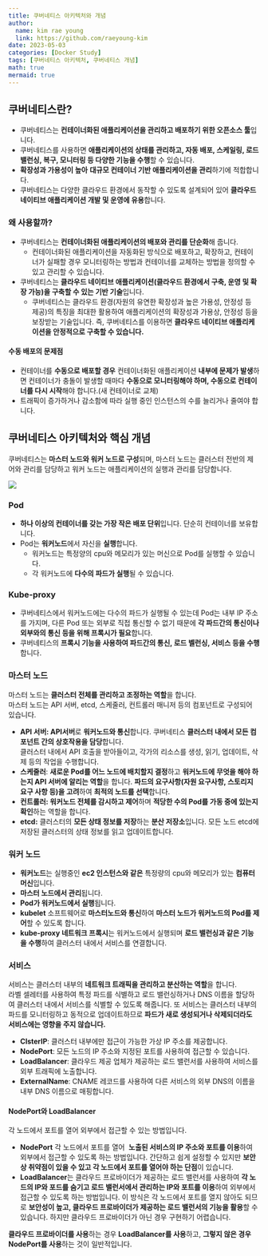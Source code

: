 ```yaml
---
title: 쿠버네티스 아키텍처와 개념
author:
  name: kim rae young
  link: https://github.com/raeyoung-kim
date: 2023-05-03
categories: [Docker Study]
tags: [쿠버네티스 아키텍처, 쿠버네티스 개념]
math: true
mermaid: true
---
```


## 쿠버네티스란?

-   쿠버네티스는 **컨테이너화된 애플리케이션을 관리하고 배포하기 위한 오픈소스 툴**입니다.
-   쿠버네티스를 사용하면 **애플리케이션의 상태를 관리하고, 자동 배포, 스케일링, 로드 밸런싱, 복구, 모니터링 등 다양한 기능을 수행**할 수 있습니다.
-   **확장성과 가용성이 높아** **대규모 컨테이너 기반 애플리케이션을 관리**하기에 적합합니다.
-   쿠버네티스는 다양한 클라우드 환경에서 동작할 수 있도록 설계되어 있어 **클라우드 네이티브 애플리케이션 개발 및 운영에 유용**합니다.

### 왜 사용할까?

-   쿠버네티스는 **컨테이너화된 애플리케이션의 배포와 관리를 단순화**해 줍니다.
    -   컨테이너화된 애플리케이션을 자동화된 방식으로 배포하고, 확장하고, 컨테이너가 실패할 경우 모니터링하는 방법과 컨테이너를 교체하는 방법을 정의할 수 있고 관리할 수 있습니다.
-   쿠버네티스는 **클라우드 네이티브 애플리케이션(클라우드 환경에서 구축, 운영 및 확장 가능)을 구축할 수 있는 기반 기술**입니다.
    -   쿠버네티스는 클라우드 환경(자원의 유연한 확장성과 높은 가용성, 안정성 등 제공)의 특징을 최대한 활용하여 애플리케이션의 확장성과 가용상, 안정성 등을 보장받는 기술입니다. 즉, 쿠버네티스를 이용하면 **클라우드 네이티브 애플리케이션을 안정적으로 구축할 수 있습니다.**

#### 수동 배포의 문제점

-   컨테이너를 **수동으로 배포할 경우** 컨테이너화된 애플리케이션 **내부에 문제가 발생**하면 컨테이너가 충돌이 발생할 때마다 **수동으로 모니터링해야 하며, 수동으로 컨테이너를 다시 시작**해야 합니다.(새 컨테이너로 교체)
-   트래픽이 증가하거나 감소함에 따라 실행 중인 인스턴스의 수를 늘리거나 줄여야 합니다.

## 쿠버네티스 아키텍처와 핵심 개념

쿠버네티스는 **마스터 노드와 워커 노드로 구성**되며, 마스터 노드는 클러스터 전반의 제어와 관리를 담당하고 워커 노드는 애플리케이션의 실행과 관리를 담당합니다.

![](https://velog.velcdn.com/images/760kry/post/a9fc9e12-aa0d-463c-8329-7aa5dd24c5ad/image.jpg)

### Pod

-   **하나 이상의 컨테이너를 갖는 가장 작은 배포 단위**입니다. 단순히 컨테이너를 보유합니다.
-   Pod는 **워커노드**에서 자신을 **실행**합니다.
    -   워커노드는 특정양의 cpu와 메모리가 있는 머신으로 Pod를 실행할 수 있습니다.
    -   각 워커노드에 **다수의 파드가 실행**될 수 있습니다.

### Kube-proxy

-   쿠버네티스에서 워커노드에는 다수의 파드가 실행될 수 있는데 Pod는 내부 IP 주소를 가지며, 다른 Pod 또는 외부로 직접 통신할 수 없기 때문에 **각 파드간의 통신이나 외부와의 통신 등을 위해 프록시가 필요**합니다.
-   쿠버네티스의 **프록시 기능을 사용하여 파드간의 통신, 로드 벨런싱, 서비스 등을 수행**합니다.

### 마스터 노드

마스터 노드는 **클러스터 전체를 관리하고 조정하는 역할**을 합니다.   
마스터 노드는 API 서버, etcd, 스케줄러, 컨트롤러 매니저 등의 컴포넌트로 구성되어 있습니다.

-   **API 서버: API서버**로 **워커노드와 통신**합니다. 쿠버네티스 **클러스터 내에서 모든 컴포넌트 간의 상호작용을 담당**합니다.  
    클러스터 내에서 API 호출을 받아들이고, 각가의 리소스를 생성, 읽기, 업데이트, 삭제 등의 작업을 수행합니다.
-   **스케줄러**: **새로운 Pod를 어느 노드에 배치할지 결정**하고 **워커노드에** ****무엇을 해야 하는지 API 서버에 알리는 역할****을 합니다. **파드의 요구사항(자원 요구사항, 스토리지 요구 사항 등)을 고려**하여 **최적의 노드를 선택**합니다. 
-   **컨트롤러: 워커노드 전체를 감시하고 제어**하며 **적당한 수의 Pod를 가동 중에 있는지 확인**하는 역할을 합니다.
-   **etcd:** 클러스터의 **모든 상태 정보를 저장**하는 **분산 저장소**입니다. 모든 노드 etcd에 저장된 클러스터의 상태 정보를 읽고 업데이트합니다.

### 워커 노드

-   **워커노드**는 실행중인 **ec2 인스턴스와 같은** 특정량의 cpu와 메모리가 있는 **컴퓨터 머신**입니다.
-   **마스터 노드에서 관리**됩니다.
-   **Pod가 워커노드에서 실행**됩니다.
-   **kubelet** 소프트웨어로 **마스터노드와 통신**하여 **마스터 노드가 워커노드의 Pod를 제어**할 수 있도록 합니다.
-   **kube-proxy 네트워크 프록시**는 워커노드에서 실행되며 **로드 밸런싱과 같은 기능을 수행**하여 클러스터 내에서 서비스를 연결합니다.

### 서비스

서비스는 클러스터 내부의 **네트워크 트래픽을 관리하고 분산하는 역할**을 합니다.  
라벨 셀레터를 사용하여 특정 파드를 식별하고 로드 밸런싱하거나 DNS 이름을 할당하여 클러스터 내에서 서비스를 식별할 수 있도록 해줍니다. 또 서비스는 클러스터 내부의 파드를 모니터링하고 동적으로 업데이트하므로 **파드가 새로 생성되거나 삭제되더라도 서비스에는 영향을 주지 않습니다.**

-   **ClsterIP**: 클러스터 내부에만 접근이 가능한 가상 IP 주소를 제공합니다.
-   **NodePort**: 모든 노드의 IP 주소와 지정된 포트를 사용하여 접근할 수 있습니다.
-   **LoadBalancer**: 클라우드 제공 업체가 제공하는 로드 밸런서를 사용하여 서비스를 외부 트래픽에 노출합니다.
-   **ExternalName**: CNAME 레코드를 사용하여 다른 서비스의 외부 DNS의 이름을 내부 DNS 이름으로 매핑합니다.

#### NodePort와 LoadBalancer

각 노드에서 포트를 열어 외부에서 접근할 수 있는 방법입니다.

-   **NodePort** 각 노드에서 포트를 열어  **노출된 서비스의 IP 주소와 포트를 이용**하여 외부에서 접근할 수 있도록 하는 방법입니다. 간단하고 쉽게 설정할 수 있지만 **보안상 취약점이 있을 수 있고 각 노드에서 포트를 열어야 하는 단점**이 있습니다.
-   **LoadBalancer**는 클라우드 프로바이더가 제공하는 로드 밸런서를 사용하여 **각 노드의 IP와 포드를 숨기고 로드 밸런서에서 관리하는 IP와 포트를 이용**하여 외부에서 접근할 수 있도록 하는 방법입니다. 이 방식은 각 노드에서 포트를 열지 않아도 되므로 **보안성이 높고, 클라우드 프로바이더가 제공하는 로드 밸런서의 기능을 활용**할 수 있습니다. 하지만 클라우드 프로바이더가 아닌 경우 구현하기 어렵습니다.

**클라우드 프로바이더를 사용**하는 경우 **LoadBalancer를 사용**하고, **그렇지 않은 경우 NodePort를 사용**하는 것이 일반적입니다.
